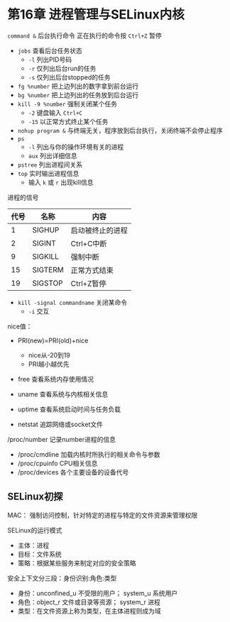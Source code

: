 # 第16章 进程管理与SELinux内核

`command &` 后台执行命令
正在执行的命令按 `Ctrl+Z` 暂停

- `jobs` 查看后台任务状态
  - `-l` 列出PID号码
  - `-r` 仅列出后台run的任务
  - `-s` 仅列出后台stopped的任务
- `fg %number` 把上边列出的数字拿到前台运行
- `bg %number` 把上边列出的任务放到后台运行
- `kill -9 %number` 强制关闭某个任务
  - `-2` 键盘输入 `Ctrl+C`
  - `-15` 以正常方式终止某个任务
- `nohup program &` 与终端无关，程序放到后台执行，关闭终端不会停止程序
- `ps`
  - `-l` 列出与你的操作环境有关的进程
  - `aux` 列出详细信息
- `pstree` 列出进程间关系
- `top` 实时输出进程信息
  - 输入 `k` 或 `r` 出现kill信息

进程的信号

|代号|名称|内容|
|-|-|-|
|1|SIGHUP|启动被终止的进程|
|2|SIGINT|Ctrl+C中断|
|9|SIGKILL|强制中断|
|15|SIGTERM|正常方式结束|
|19|SIGSTOP|Ctrl+Z暂停|

- `kill -signal commandname` 关闭某命令
  - `-i` 交互

nice值：

- PRI(new)=PRI(old)+nice
  - nice从-20到19
  - PRI越小越优先

- free 查看系统内存使用情况
- uname 查看系统与内核相关信息
- uptime 查看系统启动时间与任务负载
- netstat 追踪网络或socket文件

/proc/number 记录number进程的信息

- /proc/cmdline 加载内核时所执行的相关命令与参数
- /proc/cpuinfo CPU相关信息
- /proc/devices 各个主要设备的设备代号

## SELinux初探

MAC： 强制访问控制，针对特定的进程与特定的文件资源来管理权限

SELinux的运行模式

- 主体：进程
- 目标：文件系统
- 策略：根据某些服务来制定对应的安全策略

安全上下文分三段：身份识别:角色:类型

- 身份：unconfined_u 不受限的用户； system_u 系统用户
- 角色：object_r 文件或目录等资源； system_r 进程
- 类型：在文件资源上称为类型，在主体进程则成为域
